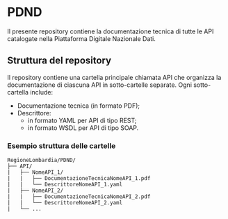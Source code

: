 # PDND
Il presente repository contiene la documentazione tecnica di tutte le API catalogate nella Piattaforma Digitale Nazionale Dati.

## Struttura del repository
Il repository contiene una cartella principale chiamata API che organizza la documentazione di ciascuna API in sotto-cartelle separate. 
Ogni sotto-cartella include:
* Documentazione tecnica (in formato PDF);
* Descrittore:
  * in formato YAML per API di tipo REST;
  * in formato WSDL per API di tipo SOAP.

### Esempio struttura delle cartelle
  ```
  RegioneLombardia/PDND/
  ├── API/
  |   ├── NomeAPI_1/
  |   |   ├── DocumentazioneTecnicaNomeAPI_1.pdf
  |   |   └── DescrittoreNomeAPI_1.yaml
  |   ├── NomeAPI_2/
  |   |   ├── DocumentazioneTecnicaNomeAPI_2.pdf
  |   |   └── DescrittoreNomeAPI_2.yaml
  |   └── ...
  ```
